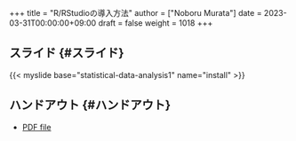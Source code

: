 +++
title = "R/RStudioの導入方法"
author = ["Noboru Murata"]
date = 2023-03-31T00:00:00+09:00
draft = false
weight = 1018
+++

## スライド {#スライド}

{{< myslide base="statistical-data-analysis1" name="install" >}}


## ハンドアウト {#ハンドアウト}

-   [PDF file](https://noboru-murata.github.io/statistical-data-analysis1/pdfs/install.pdf)
